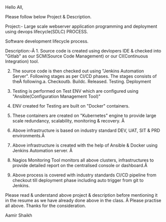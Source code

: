 Hello All,

Please follow below Project & Description.

Project:- Large scale webserver application programming and deployment using devops lifecycle(SDLC) PROCESS.

Software development lifecycle process.

Description:-Â 1. Source code is created using devlopers IDE & checked into "Gitlab" as our SCM(Source Code Management) or our CI(Continuous Integration) tool.

2. The source code is then checked out using "Jenkins Automation Server". Following stages as per CI/CD phases. The stages consists of theÂ following.a. Checkoutb. Buildc. Released. Testing. Deployment

3. Testing is performed on Test ENV which are configured using "Ansible(Configuration Management Tool)"

4. ENV created for Testing are built on "Docker" containers.

5. These containers are created on "Kubernetes" engine to provide large scale redundancy, scalability, monitoring & recovery.
Â 
6. Above infrastructure is based on industry standard DEV, UAT, SIT & PRD environments.Â 

7. Above infrastructure is created with the help of Ansible & Docker using Jenkins Automation server.
Â 
8. Nagios Monitoring Tool monitors all above clusters, infrastructures to provide detailed report on the centralised console or dashboard.Â 

9. Above process is covered with industry standards CI/CD pipeline from checkout till deployment phase including auto trigger from git to Jenkins.

Please read & understand above project & description before mentioning it in the resume as we have already done above in the class.
Â 
Please practise all above. Thanks for the consideration.

Aamir Shaikh